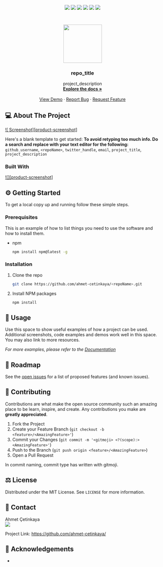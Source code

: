 <p align="center">
  <a href="https://github.com/ahmet-cetinkaya/<repoName>/graphs/contributors"><img src="https://img.shields.io/github/contributors/ahmet-cetinkaya/<repoName>.svg?style=for-the-badge"></a>
  <a href="https://github.com/ahmet-cetinkaya/<repoName>/network/members"><img src="https://img.shields.io/github/forks/ahmet-cetinkaya/<repoName>.svg?style=for-the-badge"></a>
  <a href="https://github.com/ahmet-cetinkaya/<repoName>/stargazers"><img src="https://img.shields.io/github/stars/ahmet-cetinkaya/<repoName>.svg?style=for-the-badge"></a>
  <a href="https://github.com/ahmet-cetinkaya/<repoName>/issues"><img src="https://img.shields.io/github/issues/ahmet-cetinkaya/<repoName>.svg?style=for-the-badge"></a>
  <a href="https://github.com/ahmet-cetinkaya/<repoName>/blob/master/LICENSE.txt"><img src="https://img.shields.io/github/license/ahmet-cetinkaya/<repoName>.svg?style=for-the-badge"></a>
  <a href="https://linkedin.com/in/ahmet-cetinkaya"><img src="https://img.shields.io/badge/LinkedIn-0077B5?style=for-the-badge&logo=linkedin&logoColor=white"></a>
</p>
<br />

<p align="center">
  <a href="https://github.com/ahmet-cetinkaya/<repoName>"><img src="repo_icon" height="125"></a>
  <h3 align="center">repo_title</h3>
  <p align="center">
    project_description
    <br />
    <a href="https://github.com/ahmet-cetinkaya/<repoName>"><strong>Explore the docs »</strong></a>
    <br />
    <br />
    <a href="https://github.com/ahmet-cetinkaya/<repoName>">View Demo</a>
    ·
    <a href="https://github.com/ahmet-cetinkaya/<repoName>/issues">Report Bug</a>
    ·
    <a href="https://github.com/ahmet-cetinkaya/<repoName>/issues">Request Feature</a>
  </p>
</p>

## 💻 About The Project

[![<repoTitle> Screenshot][product-screenshot]](https://example.com)

Here's a blank template to get started:
**To avoid retyping too much info. Do a search and replace with your text editor for the following:**
`github_username`, `<repoName>`, `twitter_handle`, `email`, `project_title`, `project_description`

### Built With

[![][product-screenshot]](https://example.com)

## ⚙️ Getting Started

To get a local copy up and running follow these simple steps.

### Prerequisites

This is an example of how to list things you need to use the software and how to install them.

- npm
  ```sh
  npm install npm@latest -g
  ```

### Installation

1. Clone the repo
   ```sh
   git clone https://github.com/ahmet-cetinkaya/<repoName>.git
   ```
2. Install NPM packages
   ```sh
   npm install
   ```

## 🚀 Usage

Use this space to show useful examples of how a project can be used. Additional screenshots, code examples and demos work well in this space. You may also link to more resources.

_For more examples, please refer to the [Documentation](https://example.com)_

## 🚧 Roadmap

See the [open issues](https://github.com/ahmet-cetinkaya/<repoName>/issues) for a list of proposed features (and known issues).

## 🤝 Contributing

Contributions are what make the open source community such an amazing place to be learn, inspire, and create. Any contributions you make are **greatly appreciated**.

1. Fork the Project
2. Create your Feature Branch (`git checkout -b <feature>/<AmazingFeature>'`)
3. Commit your Changes (`git commit -m '<gitmoji> <?(scope):> <AmazingFeature>'`)
4. Push to the Branch (`git push origin <feature>/<AmazingFeature>`)
5. Open a Pull Request

In commit naming, commit type has written with gitmoji.

## ⚖️ License

Distributed under the MIT License. See `LICENSE` for more information.

## 📧 Contact

<div>Ahmet Çetinkaya<div>
<a href="https://ahmetcetinkaya.info/"><img src="https://img.shields.io/badge/ahmetcetinkaya.info-F4D03E.svg?&style=for-the-badge&logo=Cliqz&logoColor=black" /></a>

Project Link: [https://github.com/ahmet-cetinkaya/<repoName>](https://github.com/ahmet-cetinkaya/<repoName>)

## 🙏 Acknowledgements

- []()
